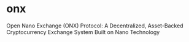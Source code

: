 # onx
Open Nano Exchange (ONX) Protocol: A Decentralized, Asset-Backed Cryptocurrency Exchange System Built on Nano Technology
